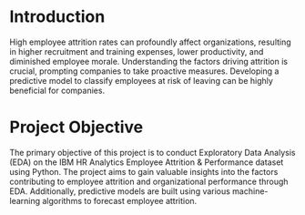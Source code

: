 # Introduction

High employee attrition rates can profoundly affect organizations, resulting in higher recruitment and training expenses, lower productivity, and diminished employee morale. Understanding the factors driving attrition is crucial, prompting companies to take proactive measures. Developing a predictive model to classify employees at risk of leaving can be highly beneficial for companies.


# Project Objective
The primary objective of this project is to conduct Exploratory Data Analysis (EDA) on the IBM HR Analytics Employee Attrition & Performance dataset using Python. The project aims to gain valuable insights into the factors contributing to employee attrition and organizational performance through EDA. Additionally, predictive models are built using various machine-learning algorithms to forecast employee attrition.
